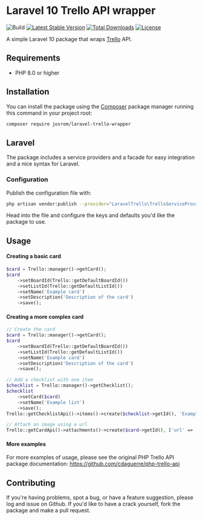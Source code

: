 # Laravel 10 Trello API wrapper

![Build](https://github.com/JoseVte/laravel-trello-wrapper/actions/workflows/ci.yml/badge.svg)
[![Latest Stable Version](http://poser.pugx.org/josrom/laravel-trello-wrapper/v)](https://packagist.org/packages/josrom/laravel-trello-wrapper)
[![Total Downloads](http://poser.pugx.org/josrom/laravel-trello-wrapper/downloads)](https://packagist.org/packages/josrom/laravel-trello-wrapper)
[![License](http://poser.pugx.org/josrom/laravel-trello-wrapper/license)](https://packagist.org/packages/josrom/laravel-trello-wrapper)

A simple Laravel 10 package that wraps [Trello](https://trello.com) API.

## Requirements

* PHP 8.0 or higher

## Installation

You can install the package using the [Composer](https://getcomposer.org/) package manager running this command in your project root:

```sh
composer require josrom/laravel-trello-wrapper
```

## Laravel

The package includes a service providers and a facade for easy integration and a nice syntax for Laravel.

### Configuration

Publish the configuration file with:

```sh
php artisan vendor:publish --provider="LaravelTrello\TrelloServiceProvider"
```

Head into the file and configure the keys and defaults you'd like the package to use.

## Usage

#### Creating a basic card

```php
$card = Trello::manager()->getCard();
$card
    ->setBoardId(Trello::getDefaultBoardId())
    ->setListId(Trello::getDefaultListId())
    ->setName('Example card')
    ->setDescription('Description of the card')
    ->save();
```

#### Creating a more complex card

```php
// Create the card
$card = Trello::manager()->getCard();
$card
    ->setBoardId(Trello::getDefaultBoardId())
    ->setListId(Trello::getDefaultListId())
    ->setName('Example card')
    ->setDescription('Description of the card')
    ->save();

// Add a checklist with one item
$checklist = Trello::manager()->getChecklist();
$checklist
    ->setCard($card)
    ->setName('Example list')
    ->save();
Trello::getChecklistApi()->items()->create($checklist->getId(), 'Example checklist item');

// Attach an image using a url
Trello::getCardApi()->attachments()->create($card->getId(), ['url' => 'http://lorempixel.com/400/200/']);
```

#### More examples

For more examples of usage, please see the original PHP Trello API package documentation: https://github.com/cdaguerre/php-trello-api

## Contributing

If you're having problems, spot a bug, or have a feature suggestion, please log and issue on Github. If you'd like to have a crack yourself, fork the package and make a pull request.
